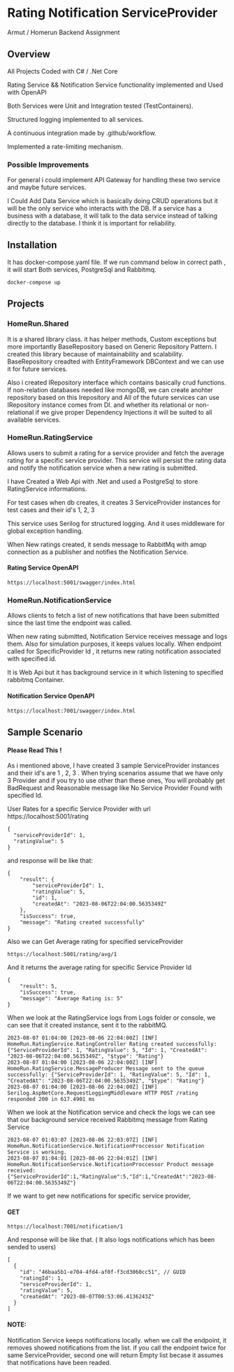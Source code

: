 # Rating Notification ServiceProvider

 Armut / Homerun Backend Assignment

## Overview

All Projects Coded with C# / .Net Core

Rating Service && Notification Service functionality implemented and Used with OpenAPI

Both Services were Unit and Integration tested (TestContainers).

Structured logging implemented to all services.

A continuous integration made by .github/workflow. 

Implemented a rate-limiting mechanism.

### Possible Improvements
 For general i could implement API Gateway for handling these two service and maybe future services.
 
 I Could Add Data Service which is basically doing CRUD operations but it will be the only service who interacts with the DB. 
 If a service has a business with a database, it will talk to the data service instead of talking directly to the database. I think it is important for reliability.
 

## Installation

It has docker-compose.yaml file. If we run command below in correct path , it will start Both services, PostgreSql and Rabbitmq.

    docker-compose up
     

## Projects

### HomeRun.Shared

 It is a shared library class. it has helper methods, Custom exceptions but more importantly BaseRepository based on Generic Repository Pattern.
 I created this library because of maintainability and scalability. BaseRepository creadted with EntityFramework DBContext and we can use it for future services.
 
 Also i created IRepository interface which contains basically crud functions. If non-relation databases needed like mongoDB, we can create anohter repository based on this Irepository
 and All of the future services can use IRepository instance comes from DI. and whether its relational or non-relational if we give proper Dependency Injections it will be suited to all available    services.

### HomeRun.RatingService

Allows users to submit a rating for a service provider and fetch the
average rating for a specific service provider. This service will persist the rating data
and notify the notification service when a new rating is submitted.

I have Created a Web Api  with .Net and used a PostgreSql to store RatingService informations.

For test cases when db creates, it creates 3 ServiceProvider instances for test cases and their id's 1, 2, 3

This service uses Serilog for structured logging. And it uses middleware for global exception handling.

When New ratings created, it sends message to RabbitMq with amqp connection as a publisher and notifies the Notification Service.

#### Rating Service OpenAPI

    https://localhost:5001/swagger/index.html 


### HomeRun.NotificationService

Allows clients to fetch a list of new notifications that have been
submitted since the last time the endpoint was called.

When new rating submitted, Notification Service receives message and logs them. Also for simulation purposes, it keeps values locally.
When endpoint called for SpecificProvider Id , it returns new rating notification associated with specified id.

It is Web Api but it has background service in it which listening to specified rabbitmq Container. 


#### Notification Service OpenAPI

    https://localhost:7001/swagger/index.html 

## Sample Scenario

#### Please Read This !
 As i mentioned above,  I have created 3 sample ServiceProvider instances  and their id's are 1 , 2, 3 .
 When trying scenarios assume that we have only 3 Provider and if you try to use other than these ones, You will probably get BadRequest and Reasonable message like No Service Provider Found with specified Id.
 

User Rates for a specific Service Provider with url https://localhost:5001/rating

    {
      "serviceProviderId": 1,
      "ratingValue": 5
    }


and response will be like that:

    {
        "result": {
            "serviceProviderId": 1,
            "ratingValue": 5,
            "id": 1,
            "createdAt": "2023-08-06T22:04:00.5635349Z"
        },
        "isSuccess": true,
        "message": "Rating created successfully"
    }

Also we can Get Average rating for specified serviceProvider

    https://localhost:5001/rating/avg/1
And it returns the average rating for specific Service Provider Id
    
    {
        "result": 5,
        "isSuccess": true,
        "message": "Average Rating is: 5"
    }


When we look at the RatingService logs from Logs folder or console, we can see that it created instance, sent it to the rabbitMQ.
    
    2023-08-07 01:04:00 [2023-08-06 22:04:00Z] [INF] HomeRun.RatingService.RatingController Rating created successfully: {"ServiceProviderId": 1, "RatingValue": 5, "Id": 1, "CreatedAt":     "2023-08-06T22:04:00.5635349Z", "$type": "Rating"}
    2023-08-07 01:04:00 [2023-08-06 22:04:00Z] [INF] HomeRun.RatingService.MessageProducer Message sent to the queue successfully: {"ServiceProviderId": 1, "RatingValue": 5, "Id": 1, "CreatedAt": "2023-08-06T22:04:00.5635349Z", "$type": "Rating"}
    2023-08-07 01:04:00 [2023-08-06 22:04:00Z] [INF] Serilog.AspNetCore.RequestLoggingMiddleware HTTP POST /rating responded 200 in 617.4901 ms



When we look at the Notification service and check the logs we can see that our background service received Rabbitmq message from Rating Service
    
    2023-08-07 01:03:07 [2023-08-06 22:03:07Z] [INF] HomeRun.NotificationService.NotificationProccessor Notification Service is working.
    2023-08-07 01:04:01 [2023-08-06 22:04:01Z] [INF] HomeRun.NotificationService.NotificationProccessor Product message received: {"ServiceProviderId":1,"RatingValue":5,"Id":1,"CreatedAt":"2023-08-06T22:04:00.5635349Z"}


If we want to get new notifications for specific service provider,

#### GET
    https://localhost:7001/notification/1
And response will be like that. ( It also logs notifications which has been sended to users) 
    
    [
      {
        "id": "46baa5b1-e704-4fd4-af0f-f3cd3060cc51", // GUID
        "ratingId": 1,
        "serviceProviderId": 1,
        "ratingValue": 5,
        "createdAt": "2023-08-07T00:53:06.4136243Z"
      }
    ]

#### NOTE: 
Notification Service keeps notifications locally.  when we call the endpoint, it removes showed notifications from the list. if you call the endpoint twice for same ServiceProvider, second one will return Empty list becase it assumes that notifications have been readed.









